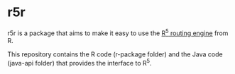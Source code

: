 
# r5r


r5r is a package that aims to make it easy to use the [R<sup>5</sup> routing engine](https://github.com/conveyal/r5) from R.

This repository contains the R code (r-package folder) and the Java code (java-api folder) that provides the interface to R<sup>5</sup>.
